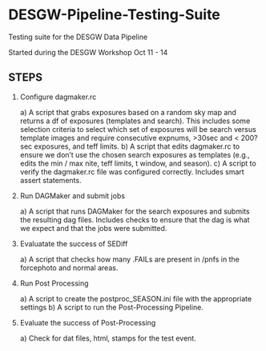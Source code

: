 # DESGW-Pipeline-Testing-Suite

Testing suite for the DESGW Data Pipeline

Started during the DESGW Workshop Oct 11 - 14

## STEPS 

1) Configure dagmaker.rc

   a) A script that grabs exposures based on a random sky map
      and returns a df of exposures (templates and search).
      This includes some selection criteria to select which 
      set of exposures will be search versus template images 
      and require consecutive expnums, >30sec and < 200?sec 
      exposures, and teff limits.
   b) A script that edits dagmaker.rc to ensure we don’t use 
      the chosen search exposures as templates (e.g., edits
      the min / max nite, teff limits, t window, and season).
   c) A script to verify the dagmaker.rc file was configured 
      correctly. Includes smart assert statements.

2) Run DAGMaker and submit jobs

   a) A script that runs DAGMaker for the search exposures
      and submits the resulting dag files. Includes checks to
      ensure that the dag is what we expect and that the jobs
      were submitted.

3) Evaluatate the success of SEDiff

   a) A script that checks how many .FAILs are present in 
      /pnfs in the forcephoto and normal areas.

4) Run Post Processing
   
   a) A script to create the postproc_SEASON.ini file with
      the appropriate settings
   b) A script to run the Post-Processing Pipeline.
 
5) Evaluate the success of Post-Processing
   
   a) Check for dat files, html, stamps for the test event.
